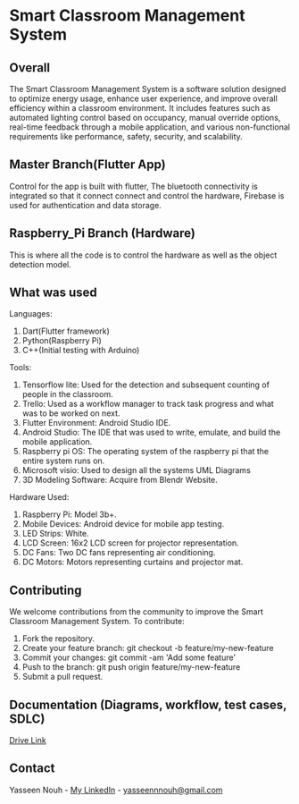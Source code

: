 # Smart Classroom Management System

## Overall

The Smart Classroom Management System is a software solution designed to optimize energy usage, enhance user experience, and improve overall efficiency within a classroom environment. It includes features such as automated lighting control based on occupancy, manual override options, real-time feedback through a mobile application, and various non-functional requirements like performance, safety, security, and scalability.

## Master Branch(Flutter App)
Control for the app is built with flutter, The bluetooth connectivity is integrated so that it connect connect and control the hardware, Firebase is used for authentication and data storage.

## Raspberry_Pi Branch (Hardware)
This is where all the code is to control the hardware as well as the object detection model.


## What was used
Languages:
1. Dart(Flutter framework)
2. Python(Raspberry Pi)
3. C++(Initial testing with Arduino)

Tools:
1. Tensorflow lite: Used for the detection and subsequent counting of people in the classroom.
2. Trello: Used as a workflow manager to track task progress and what was to be worked on next.
3. Flutter Environment: Android Studio IDE.
4. Android Studio: The IDE that was used to write, emulate, and build the mobile application.
5. Raspberry pi OS: The operating system of the raspberry pi that the entire system runs on.
6. Microsoft visio: Used to design all the systems UML Diagrams
7. 3D Modeling Software: Acquire from Blendr Website.

Hardware Used:
1. Raspberry Pi: Model 3b+.
2. Mobile Devices: Android device for mobile app testing.
3. LED Strips: White.
4. LCD Screen: 16x2 LCD screen for projector representation.
5. DC Fans: Two DC fans representing air conditioning.
6. DC Motors: Motors representing curtains and projector mat.

## Contributing
We welcome contributions from the community to improve the Smart Classroom Management System. To contribute:

1. Fork the repository.
2. Create your feature branch: git checkout -b feature/my-new-feature
3. Commit your changes: git commit -am 'Add some feature'
4. Push to the branch: git push origin feature/my-new-feature
5. Submit a pull request.

## Documentation (Diagrams, workflow, test cases, SDLC)

[Drive Link](https://drive.google.com/drive/folders/1GUr0nFOqF_oy7Co1SKeZ8stxMMpvTH8P?usp=sharing)

## Contact
Yasseen Nouh - [My LinkedIn](https://www.linkedin.com/in/yasseen-nouh-787923245/) - yasseennnouh@gmail.com
